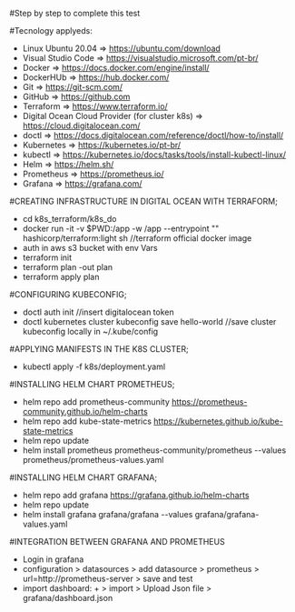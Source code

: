 #Step by step to complete this test

#Tecnology applyeds:
- Linux Ubuntu 20.04 => https://ubuntu.com/download
- Visual Studio Code => https://visualstudio.microsoft.com/pt-br/
- Docker => https://docs.docker.com/engine/install/
- DockerHUb => https://hub.docker.com/
- Git => https://git-scm.com/
- GitHub => https://github.com
- Terraform => https://www.terraform.io/
- Digital Ocean Cloud Provider (for cluster k8s) => https://cloud.digitalocean.com/
- doctl => https://docs.digitalocean.com/reference/doctl/how-to/install/
- Kubernetes => https://kubernetes.io/pt-br/
- kubectl => https://kubernetes.io/docs/tasks/tools/install-kubectl-linux/
- Helm => https://helm.sh/
- Prometheus => https://prometheus.io/
- Grafana => https://grafana.com/


#CREATING INFRASTRUCTURE IN DIGITAL OCEAN WITH TERRAFORM;

- cd k8s_terraform/k8s_do
- docker run -it -v $PWD:/app -w /app --entrypoint "" hashicorp/terraform:light sh //terraform official docker image 
- auth in aws s3 bucket with env Vars
- terraform init
- terraform plan -out plan
- terraform apply plan

#CONFIGURING KUBECONFIG;

- doctl auth init //insert digitalocean token
- doctl kubernetes cluster kubeconfig save hello-world //save cluster kubeconfig locally in ~/.kube/config

#APPLYING MANIFESTS IN THE K8S CLUSTER;

- kubectl apply -f k8s/deployment.yaml

#INSTALLING HELM CHART PROMETHEUS;

- helm repo add prometheus-community https://prometheus-community.github.io/helm-charts
- helm repo add kube-state-metrics https://kubernetes.github.io/kube-state-metrics
- helm repo update
- helm install prometheus prometheus-community/prometheus --values prometheus/prometheus-values.yaml

#INSTALLING HELM CHART GRAFANA;

- helm repo add grafana https://grafana.github.io/helm-charts
- helm repo update
- helm install grafana grafana/grafana --values grafana/grafana-values.yaml

#INTEGRATION BETWEEN GRAFANA AND PROMETHEUS
- Login in grafana
- configuration > datasources > add datasource > prometheus > url=http://prometheus-server > save and test
- import dashboard: + > import > Upload Json file > grafana/dashboard.json
